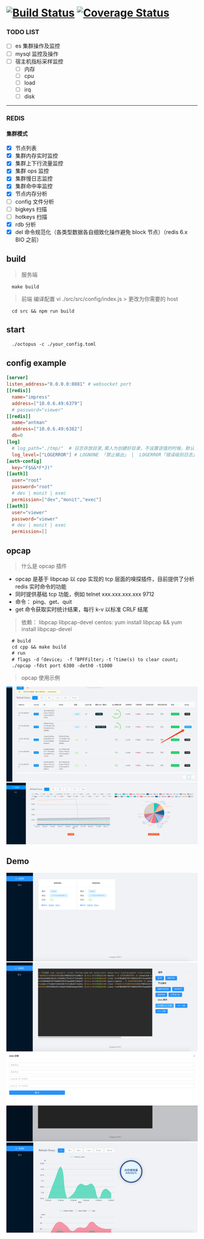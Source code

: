 # [![Build Status](https://travis-ci.com/wziww/octopus.svg?branch=master)](https://travis-ci.com/wziww/octopus) [![Coverage Status](https://codecov.io/gh/wziww/octopus/branch/master/graph/badge.svg)](https://codecov.io/gh/wziww/octopus)
### TODO LIST
- [ ] es 集群操作及监控
- [ ] mysql 监控及操作
- [ ] 宿主机指标采样监控
  - [ ] 内存
  - [ ] cpu
  - [ ] load
  - [ ] irq
  - [ ] disk
---
### REDIS
#### 集群模式
- [x] 节点列表
- [x] 集群内存实时监控
- [x] 集群上下行流量监控
- [x] 集群 ops 监控
- [x] 集群慢日志监控
- [x] 集群命中率监控
- [x] 节点内存分析
- [ ] config 文件分析
- [ ] bigkeys 扫描
- [ ] hotkeys 扫描
- [x] rdb 分析
- [x] del 命令规范化（各类型数据各自细致化操作避免 block 节点）（redis 6.x BIO 之前）
## build
> 服务端
```shell
  make build
```
> 前端
> 编译配置 vi ./src/src/config/index.js > 更改为你需要的 host
```shell
  cd src && npm run build
```
## start
```shell
  ./octopus -c ./your_config.toml
```
## config example
```toml
[server]
listen_address="0.0.0.0:8081" # websocket port
[[redis]]
  name="impress"
  address=["10.0.6.49:6379"]
  # password="viewer"
[[redis]]
  name="antman"
  address=["10.0.6.49:6382"]
  db=0
[log]
  # log_path="./tmp/"  # 日志存放目录,需人为创建好目录，不设置该值的时候，默认 stdout 进行日志输出
  log_level=["LOGERROR"] # LOGNONE 「禁止输出」 |  LOGERROR「错误级别日志」  |  LOGWARN「警告级别」  |  LOGDEBUG「debug 级别，该级别包含大量日志（含所有操作命令记录），谨慎使用」    默认 LOGERROR
[auth-config]
  key="F$&&*F*J)"
[[auth]]
  user="root"
  password="root"
  # dev | monit | exec
  permission=["dev","monit","exec"]  
[[auth]]
  user="viewer"
  password="viewer"
  # dev | monit | exec
  permission=[]  
```
## opcap
> 什么是 opcap 插件
- opcap 是基于 libpcap 以 cpp 实现的 tcp 层面的嗅探插件，目前提供了分析 redis 实时命令的功能
- 同时提供基础 tcp 功能，例如 telnet xxx.xxx.xxx.xxx 9712
- 命令： ping、get、quit
- get 命令获取实时统计结果，每行 k-v 以标准 CRLF 结尾
>  依赖： libpcap libpcap-devel
> centos: yum install libpcap && yum install libpcap-devel
``` shell
  # build
  cd cpp && make build
  # run
  # flags -d「device」 -f「BPFFilter」-t「time(s) to clear count」
  ./opcap -fdst port 6380 -deth0 -t1000
```
> opcap 使用示例

![avatar](./img/opcap-pre.png)
![avatar](./img/opcap.png)

## Demo
![avatar](./img/clusterList.png)
![avatar](./img/devMode.png)
![avatar](./img/devSlotMigra.png)
![avatar](./img/monitorMode.png)